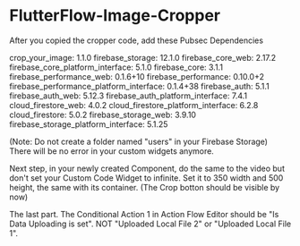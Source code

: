 # FlutterFlow-Image-Cropper

After you copied the cropper code, add these Pubsec Dependencies

crop_your_image: 1.1.0
firebase_storage: 12.1.0
firebase_core_web: 2.17.2
firebase_core_platform_interface: 5.1.0
firebase_core: 3.1.1
firebase_performance_web: 0.1.6+10
firebase_performance: 0.10.0+2
firebase_performance_platform_interface: 0.1.4+38
firebase_auth: 5.1.1
firebase_auth_web: 5.12.3
firebase_auth_platform_interface: 7.4.1
cloud_firestore_web: 4.0.2
cloud_firestore_platform_interface: 6.2.8
cloud_firestore: 5.0.2
firebase_storage_web: 3.9.10
firebase_storage_platform_interface: 5.1.25

(Note: Do not create a folder named "users" in your Firebase Storage)
There will be no error in your custom widgets anymore.




Next step, in your newly created Component, do the same to the video but don't set your Custom Code Widget to infinite. Set it to 350 width and 500 height, the same with its container.
(The Crop botton should be visible by now)




The last part. The Conditional Action 1 in Action Flow Editor should be "Is Data Uploading is set".   NOT "Uploaded Local File 2" or "Uploaded Local File 1".


